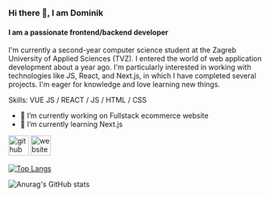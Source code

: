 ### Hi there 👋, I am Dominik
#### I am a passionate frontend/backend developer

I'm currently a second-year computer science student at the Zagreb University of Applied Sciences (TVZ). I entered the world of web application development about a year ago. I'm particularly interested in working with technologies like JS, React, and Next.js, in which I have completed several projects. I'm eager for knowledge and love learning new things.

Skills: VUE JS / REACT / JS / HTML / CSS

- 🔭 I’m currently working on Fullstack ecommerce website 
- 🌱 I’m currently learning Next.js 


[<img src='https://cdn.jsdelivr.net/npm/simple-icons@3.0.1/icons/github.svg' alt='github' height='40'>](https://github.com/ppudodo1)  [<img src='https://cdn.jsdelivr.net/npm/simple-icons@3.0.1/icons/icloud.svg' alt='website' height='40'>](https://www.dodowebdevportfolio.site/)  

[![Top Langs](https://github-readme-stats.vercel.app/api/top-langs/?username=ppudodo1)](https://github.com/anuraghazra/github-readme-stats)



![Anurag's GitHub stats](https://github-readme-stats.vercel.app/api?username=ppudodo1&theme=tokyonight&show_icons=true)
